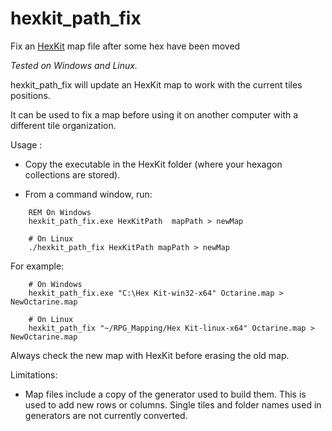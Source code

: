 # hexkit_path_fix
Fix an [HexKit](http://www.hex-kit.com/) map file after some hex have
been moved

*Tested on Windows and Linux.*

hexkit_path_fix will update an HexKit map to work with the current
tiles positions.

It can be used to fix a map before using it on another computer with
a different tile organization.

Usage :

 - Copy the executable in the HexKit folder (where your hexagon
   collections are stored).

 - From a command window, run:

```
    REM On Windows
    hexkit_path_fix.exe HexKitPath  mapPath > newMap

    # On Linux
    ./hexkit_path_fix HexKitPath mapPath > newMap
```

For example:

```
    # On Windows
    hexkit_path_fix.exe "C:\Hex Kit-win32-x64" Octarine.map > NewOctarine.map

    # On Linux
    hexkit_path_fix "~/RPG_Mapping/Hex Kit-linux-x64" Octarine.map > NewOctarine.map

```

Always check the new map with HexKit before erasing the old map.

Limitations:

 - Map files include a copy of the generator used to build them. This is used to
   add new rows or columns. Single tiles and folder names used in generators are
   not currently converted.


